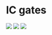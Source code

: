 # IC gates

<img src="http://sullystationtechnologies.com/circuits/sn74hc08pinout.jpg">

<img src="https://m.media-amazon.com/images/I/41ztlrBA6lL._AC_UF894,1000_QL80_.jpg">

<img src="https://makeyourownchip.tripod.com/7421_logic_diagram.png">
